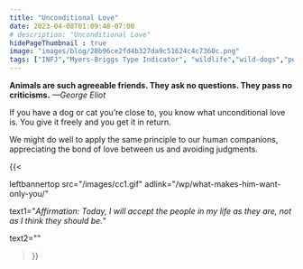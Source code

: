 ```yaml
---
title: "Unconditional Love"
date: 2023-04-08T01:09:48-07:00
# description: "Unconditional Love"
hidePageThumbnail : true 
image: "images/blog/28b96ce2fd4b327da9c51624c4c7360c.png"
tags: ["INFJ","Myers-Briggs Type Indicator", "wildlife","wild-dogs","pets","animal-welfare"]
---
```



<!-- This is **bold** text, and this is *emphasized* text.
![infp_injf table](/infp_injf-table.jpg)
Visit the [Hugo](https://gohugo.io) website! -->

<!-- https://beaconstreetusa.com/wp/unconditional-love/ -->


**Animals are such agreeable friends.  They ask no questions. They pass no criticisms.**
                                                                    *—George Eliot*

If you have a dog or cat you’re close to, you know what unconditional love is. You give it freely and you get it in return.

We might do well to apply the same principle to our human companions, appreciating the bond of love between us and avoiding judgments.

{{< 

leftbannertop src="/images/cc1.gif" adlink="/wp/what-makes-him-want-only-you/"  

text1="*Affirmation: Today, I will accept the people in my life as they are, not as I think they should be.*" 

text2=""

>}}